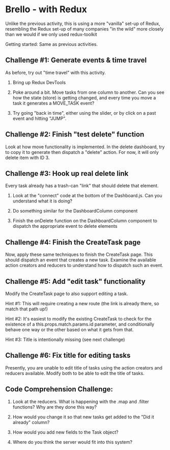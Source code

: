 # Brello - with Redux

Unlike the previous activity, this is using a more "vanilla" set-up of Redux,
resembling the Redux set-up of many companies "in the wild" more closely than
we would if we only used redux-toolkit

Getting started: Same as previous activities.


Challenge #1: Generate events & time travel
------------------------------------------------------------------

As before, try out "time travel" with this activity.

1. Bring up Redux DevTools

2. Poke around a bit. Move tasks from one column to another. Can you see how
the state (store) is getting changed, and every time you move a task it
generates a MOVE_TASK event?

3. Try going "back in time", either using the slider, or by click on a past
event and hitting "JUMP".



Challenge #2: Finish "test delete" function
------------------------------------------------------------------

Look at how move functionality is implemented. In the delete dashboard, try to
copy it to generate then dispatch a "delete" action. For now, it will only
delete item with ID 3.



Challenge #3: Hook up real delete link
------------------------------------------------------------------

Every task already has a trash-can "link" that should delete that element.

1. Look at the "connect" code at the bottom of the Dashboard.js. Can you
understand what it is doing?

2. Do something similar for the DashboardColumn component

3. Finish the onDelete function on the DashboardColumn component to dispatch the
appropriate event to delete elements




Challenge #4: Finish the CreateTask page
------------------------------------------------------------------

Now, apply these same techniques to finish the CreateTask page. This should
dispatch an event that creates a new task. Examine the available action
creators and reducers to understand how to dispatch such an event.




Challenge #5: Add "edit task" functionality
------------------------------------------------------------------

Modify the CreateTask page to also support editing a task.

Hint #1: This will require creating a new route (the link is already there, so
match that path up!)

Hint #2: It's easiest to modify the existing CreateTask to check for the
existence of a this.props.match.params.id parameter, and conditionally behave
one way or the other based on what it gets from that.

Hint #3: Title is intentionally missing (see next challenge)



Challenge #6: Fix title for editing tasks
------------------------------------------------------------------

Presently, you are unable to edit title of tasks using the action creators and
reducers available. Modify both to be able to edit the title of tasks.



Code Comprehension Challenge:
------------------------------------------------------------------

1. Look at the reducers. What is happening with the .map and .filter functions?
Why are they done this way?

2. How would you change it so that new tasks get added to the "Did it already"
column?

3. How would you add new fields to the Task object?

4. Where do you think the server would fit into this system?

